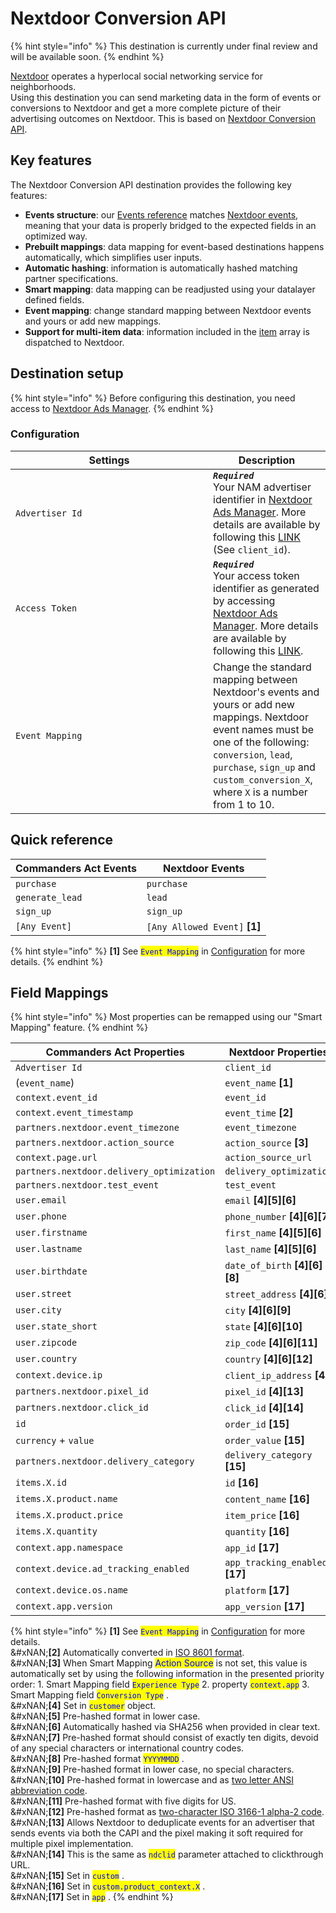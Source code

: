 # Nextdoor Conversion API

{% hint style="info" %}
This destination is currently under final review and will be available soon.
{% endhint %}

[Nextdoor](https://nextdoor.com) operates a hyperlocal social networking service for neighborhoods.\
Using this destination you can send marketing data in the form of events or conversions to Nextdoor and get a more complete picture of their advertising outcomes on Nextdoor. This is based on [Nextdoor Conversion API](https://adsmanager.help.nextdoor.com/namhelpcenter/s/article/About-the-Nextdoor-Conversion-API?language=en_US).

## Key features

The Nextdoor Conversion API destination provides the following key features:

* **Events structure**: our [Events reference](https://doc.commandersact.com/developers/tracking/events-reference) matches [Nextdoor events](https://adsmanager.help.nextdoor.com/namhelpcenter/s/article/Conversion-API-request-parameters?language=en_US), meaning that your data is properly bridged to the expected fields in an optimized way.
* **Prebuilt mappings**: data mapping for event-based destinations happens automatically, which simplifies user inputs.
* **Automatic hashing**: information is automatically hashed matching partner specifications.
* **Smart mapping**: data mapping can be readjusted using your datalayer defined fields.
* **Event mapping**: change standard mapping between Nextdoor events and yours or add new mappings.&#x20;
* **Support for multi-item data**: information included in the [item](https://doc.commandersact.com/developers/tracking/events-reference#item) array is dispatched to Nextdoor.

## Destination setup

{% hint style="info" %}
Before configuring this destination, you need access to [Nextdoor Ads Manager](https://ads.nextdoor.com).
{% endhint %}

### Configuration

<table><thead><tr><th width="300">Settings</th><th>Description</th></tr></thead><tbody><tr><td><code>Advertiser Id</code></td><td><em><strong><code>Required</code></strong></em>  <br>Your NAM advertiser identifier in <a href="https://ads.nextdoor.com/v2/login">Nextdoor Ads Manager</a>. More details are available by following this <a href="https://adsmanager.help.nextdoor.com/namhelpcenter/s/article/Conversion-API-request-parameters?language=en_US">LINK</a> (See <code>client_id</code>).</td></tr><tr><td><code>Access Token</code></td><td><em><strong><code>Required</code></strong></em>  <br>Your access token identifier as generated by accessing <a href="https://ads.nextdoor.com/v2/login">Nextdoor Ads Manager</a>. More details are available by following this <a href="https://adsmanager.help.nextdoor.com/namhelpcenter/s/article/About-the-Nextdoor-Conversion-API?language=en_US&#x26;parentTab=Campaign-performance">LINK</a>.</td></tr><tr><td><code>Event Mapping</code></td><td>Change the standard mapping between Nextdoor's events and yours or add new mappings. Nextdoor event names must be one of the following: <code>conversion</code>, <code>lead</code>, <code>purchase</code>, <code>sign_up</code> and <code>custom_conversion_X</code>, where <code>X</code> is a number from 1 to 10.</td></tr></tbody></table>

## Quick reference

| Commanders Act Events | Nextdoor Events                |
| --------------------- | ------------------------------ |
| `purchase`            | `purchase`                     |
| `generate_lead`       | `lead`                         |
| `sign_up`             | `sign_up`                      |
| `[Any Event]`         | `[Any Allowed Event]` **\[1]** |

{% hint style="info" %}
**\[1]** See <mark style="color:blue;">`Event Mapping`</mark> in [Configuration](nextdoor-conversion-api.md#configuration) for more details.
{% endhint %}

## Field Mappings

{% hint style="info" %}
Most properties can be remapped using our "Smart Mapping" feature.
{% endhint %}

<table><thead><tr><th width="440.6685580062746">Commanders Act Properties</th><th>Nextdoor Properties</th></tr></thead><tbody><tr><td><code>Advertiser Id</code></td><td><code>client_id</code></td></tr><tr><td>(<code>event_name</code>)</td><td><code>event_name</code> <strong>[1]</strong></td></tr><tr><td><code>context.event_id</code></td><td><code>event_id</code></td></tr><tr><td><code>context.event_timestamp</code></td><td><code>event_time</code> <strong>[2]</strong></td></tr><tr><td><code>partners.nextdoor.event_timezone</code></td><td><code>event_timezone</code></td></tr><tr><td><code>partners.nextdoor.action_source</code></td><td><code>action_source</code> <strong>[3]</strong></td></tr><tr><td><code>context.page.url</code></td><td><code>action_source_url</code></td></tr><tr><td><code>partners.nextdoor.delivery_optimization</code></td><td><code>delivery_optimization</code></td></tr><tr><td><code>partners.nextdoor.test_event</code></td><td><code>test_event</code></td></tr><tr><td><code>user.email</code></td><td><code>email</code> <strong>[4][5][6]</strong></td></tr><tr><td><code>user.phone</code></td><td><code>phone_number</code> <strong>[4][6][7]</strong></td></tr><tr><td><code>user.firstname</code></td><td><code>first_name</code> <strong>[4][5][6]</strong></td></tr><tr><td><code>user.lastname</code></td><td><code>last_name</code> <strong>[4][5][6]</strong></td></tr><tr><td><code>user.birthdate</code></td><td><code>date_of_birth</code> <strong>[4][6][8]</strong></td></tr><tr><td><code>user.street</code></td><td><code>street_address</code> <strong>[4][6]</strong></td></tr><tr><td><code>user.city</code></td><td><code>city</code> <strong>[4][6][9]</strong></td></tr><tr><td><code>user.state_short</code></td><td><code>state</code> <strong>[4][6][10]</strong></td></tr><tr><td><code>user.zipcode</code></td><td><code>zip_code</code> <strong>[4][6][11]</strong></td></tr><tr><td><code>user.country</code></td><td><code>country</code> <strong>[4][6][12]</strong></td></tr><tr><td><code>context.device.ip</code></td><td><code>client_ip_address</code> <strong>[4]</strong></td></tr><tr><td><code>partners.nextdoor.pixel_id</code></td><td><code>pixel_id</code> <strong>[4][13]</strong></td></tr><tr><td><code>partners.nextdoor.click_id</code></td><td><code>click_id</code> <strong>[4][14]</strong></td></tr><tr><td><code>id</code></td><td><code>order_id</code> <strong>[15]</strong></td></tr><tr><td><code>currency</code> + <code>value</code></td><td><code>order_value</code> <strong>[15]</strong></td></tr><tr><td><code>partners.nextdoor.delivery_category</code></td><td><code>delivery_category</code> <strong>[15]</strong></td></tr><tr><td><code>items.X.id</code></td><td><code>id</code>  <strong>[16]</strong></td></tr><tr><td><code>items.X.product.name</code></td><td><code>content_name</code> <strong>[16]</strong></td></tr><tr><td><code>items.X.product.price</code></td><td><code>item_price</code> <strong>[16]</strong></td></tr><tr><td><code>items.X.quantity</code></td><td><code>quantity</code> <strong>[16]</strong></td></tr><tr><td><code>context.app.namespace</code></td><td><code>app_id</code> <strong>[17]</strong></td></tr><tr><td><code>context.device.ad_tracking_enabled</code></td><td><code>app_tracking_enabled</code> <strong>[17]</strong></td></tr><tr><td><code>context.device.os.name</code></td><td><code>platform</code> <strong>[17]</strong></td></tr><tr><td><code>context.app.version</code></td><td><code>app_version</code> <strong>[17]</strong></td></tr></tbody></table>

{% hint style="info" %}
**\[1]** See <mark style="color:blue;">`Event Mapping`</mark> in [Configuration](nextdoor-conversion-api.md#configuration) for more details.\
&#xNAN;**\[2]** Automatically converted in [ISO 8601 format](https://en.wikipedia.org/wiki/ISO_8601).\
&#xNAN;**\[3]** When Smart Mapping  <mark style="color:blue;">Action Source</mark> is not set, this value is automatically set by using the following information in the presented priority order: 1. Smart Mapping field <mark style="color:blue;">`Experience Type`</mark>  2. property <mark style="color:blue;">`context.app`</mark>  3. Smart Mapping field <mark style="color:blue;">`Conversion Type`</mark> .\
&#xNAN;**\[4]** Set in <mark style="color:blue;">`customer`</mark>  object.\
&#xNAN;**\[5]** Pre-hashed format in lower case.\
&#xNAN;**\[6]** Automatically hashed via SHA256 when provided in clear text.\
&#xNAN;**\[7]** Pre-hashed format should consist of exactly ten digits, devoid of any special characters or international country codes.\
&#xNAN;**\[8]** Pre-hashed format <mark style="color:blue;">`YYYYMMDD`</mark> .\
&#xNAN;**\[9]** Pre-hashed format in lower case, no special characters.\
&#xNAN;**\[10]** Pre-hashed format in lowercase and as [two letter ANSI abbreviation code](https://en.wikipedia.org/wiki/Federal_Information_Processing_Standard_state_code).\
&#xNAN;**\[11]** Pre-hashed format with five digits for US.\
&#xNAN;**\[12]** Pre-hashed format as [two-character ISO 3166-1 alpha-2 code](https://en.wikipedia.org/wiki/ISO_3166-1_alpha-2).\
&#xNAN;**\[13]** Allows Nextdoor to deduplicate events for an advertiser that sends events via both the CAPI and the pixel making it soft required for multiple pixel implementation.\
&#xNAN;**\[14]** This is the same as <mark style="color:blue;">`ndclid`</mark>  parameter attached to clickthrough URL.\
&#xNAN;**\[15]** Set in <mark style="color:blue;">`custom`</mark> .\
&#xNAN;**\[16]** Set in <mark style="color:blue;">`custom.product_context.X`</mark> .\
&#xNAN;**\[17]** Set in <mark style="color:blue;">`app`</mark> .
{% endhint %}
